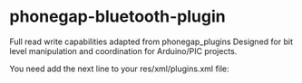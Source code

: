 phonegap-bluetooth-plugin
=========================
Full read write capabilities adapted from phonegap_plugins
Designed for bit level manipulation and coordination for Arduino/PIC projects.

You need add the next line to your res/xml/plugins.xml file:

 <plugin name="BluetoothPlugin" value="com.phonegap.plugin.bluetooth.BluetoothPlugin"/>